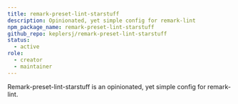 ```yaml
---
title: remark-preset-lint-starstuff
description: Opinionated, yet simple config for remark-lint
npm_package_name: remark-preset-lint-starstuff
github_repo: keplersj/remark-preset-lint-starstuff
status:
  - active
role:
  - creator
  - maintainer
---
```


Remark-preset-lint-starstuff is an opinionated, yet simple config for remark-lint.
